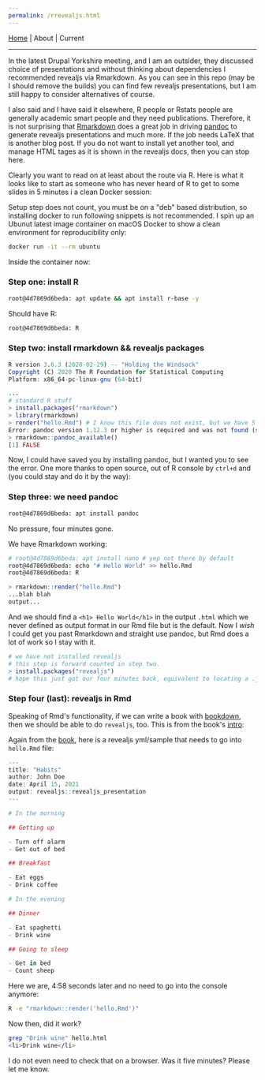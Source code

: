 ```yaml
---
permalink: /rrevealjs.html
---
```

[Home](https://layik.github.io) | About | Current
<hr/>

In the latest Drupal Yorkshire meeting, and I am an outsider, they discussed choice of presentations and without thinking about dependencies I recommended revealjs via Rmarkdown. As you can see in this repo (may be I should remove the builds) you can find few revealjs presentations, but I am still happy to consider alternatives of course.

I also said and I have said it elsewhere, R people or Rstats people are generally academic smart people and they need publications. Therefore, it is not surprising that [Rmarkdown](https://rmarkdown.rstudio.com) does a great job in driving [pandoc](https://pandoc.org) to generate revealjs presentations and much more. If the job needs LaTeX that is another blog post. If you do not want to install yet another tool, and manage HTML tages as it is shown in the revealjs docs, then you can stop here.

Clearly you want to read on at least about the route via R. Here is what it looks like to start as someone who has never heard of R to get to some slides in 5 minutes i a clean Docker session:

Setup step does not count, you must be on a "deb" based distribution, so installing docker to run following snippets is not recommended. I spin up an Ubunut latest image container on macOS Docker to show a clean environment for reproducibility only:

```sh
docker run -it --rm ubuntu 
```

Inside the container now:

### Step one: install R
```sh
root@4d7869d6beda: apt update && apt install r-base -y
```

Should have R:

```sh
root@4d7869d6beda: R
```

### Step two: install rmarkdown && revealjs packages
```r
R version 3.6.3 (2020-02-29) -- "Holding the Windsock"
Copyright (C) 2020 The R Foundation for Statistical Computing
Platform: x86_64-pc-linux-gnu (64-bit)

...
# standard R stuff
> install.packages("rmarkdown")
> library(rmarkdown)
> render("hello.Rmd") # I know this file does not exist, but we have 5 mins
Error: pandoc version 1.12.3 or higher is required and was not found (see the help page ?rmarkdown::pandoc_available).
> rmarkdown::pandoc_available()
[1] FALSE
```

Now, I could have saved you by installing pandoc, but I wanted you to see the error. One more thanks to open source, out of R console by `ctrl+d` and (you could stay and do it by the way):

### Step three: we need pandoc
```sh
root@4d7869d6beda: apt install pandoc
```

No pressure, four minutes gone.

We have Rmarkdown working:

```sh
# root@4d7869d6beda: apt install nano # yep not there by default
root@4d7869d6beda: echo "# Hello World" >> hello.Rmd
root@4d7869d6beda: R
```
```r
> rmarkdown::render("hello.Rmd")
...blah blah
output...
```

And we should find a `<h1> Hello World</h1>` in the output `.html` which we never defined as output format in our Rmd file but is the default. Now I *wish* I could get you past Rmarkdown and straight use pandoc, but Rmd does a lot of work so I stay with it.

```r
# we have not installed revealjs
# this step is forward counted in step two.
> install.packages("revealjs") 
# hope this just got our four minutes back, equivalent to locating a .js bundle and placing it in the right location.
```

### Step four (last): revealjs in Rmd

Speaking of Rmd's functionality, if we can write a book with [bookdown](https://bookdown.org/yihui/rmarkdown/revealjs.html), then we should be able to do `revealjs`, too. This is from the book's [intro](https://bookdown.org/yihui/rmarkdown/revealjs.html):

Again from the [book](https://bookdown.org/yihui/rmarkdown/revealjs.html), here is a revealjs yml/sample that needs to go into `hello.Rmd` file:

```r
---
title: "Habits"
author: John Doe
date: April 15, 2021
output: revealjs::revealjs_presentation
---

# In the morning

## Getting up

- Turn off alarm
- Get out of bed

## Breakfast

- Eat eggs
- Drink coffee

# In the evening

## Dinner

- Eat spaghetti
- Drink wine

## Going to sleep

- Get in bed
- Count sheep

```

Here we are, 4:58 seconds later and no need to go into the console anymore:

```sh
R -e "rmarkdown::render('hello.Rmd')"
```

Now then, did it work?

```sh
grep "Drink wine" hello.html 
<li>Drink wine</li>
```

I do not even need to check that on a browser. Was it five minutes? Please let me know.